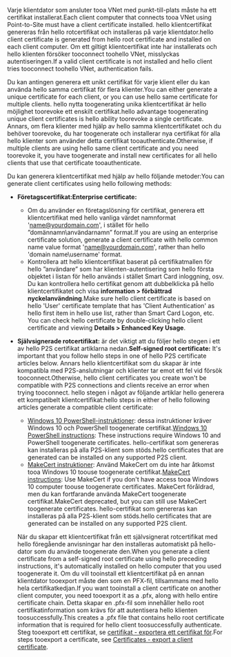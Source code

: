 <span data-ttu-id="67f58-101">Varje klientdator som ansluter tooa VNet med punkt-till-plats måste ha ett certifikat installerat.</span><span class="sxs-lookup"><span data-stu-id="67f58-101">Each client computer that connects tooa VNet using Point-to-Site must have a client certificate installed.</span></span> <span data-ttu-id="67f58-102">hello klientcertifikat genereras från hello rotcertifikat och installeras på varje klientdator.</span><span class="sxs-lookup"><span data-stu-id="67f58-102">hello client certificate is generated from hello root certificate and installed on each client computer.</span></span> <span data-ttu-id="67f58-103">Om ett giltigt klientcertifikat inte har installerats och hello klienten försöker tooconnect toohello VNet, misslyckas autentiseringen.</span><span class="sxs-lookup"><span data-stu-id="67f58-103">If a valid client certificate is not installed and hello client tries tooconnect toohello VNet, authentication fails.</span></span>

<span data-ttu-id="67f58-104">Du kan antingen generera ett unikt certifikat för varje klient eller du kan använda hello samma certifikat för flera klienter.</span><span class="sxs-lookup"><span data-stu-id="67f58-104">You can either generate a unique certificate for each client, or you can use hello same certificate for multiple clients.</span></span> <span data-ttu-id="67f58-105">hello nytta toogenerating unika klientcertifikat är hello möjlighet toorevoke ett enskilt certifikat.</span><span class="sxs-lookup"><span data-stu-id="67f58-105">hello advantage toogenerating unique client certificates is hello ability toorevoke a single certificate.</span></span> <span data-ttu-id="67f58-106">Annars, om flera klienter med hjälp av hello samma klientcertifikatet och du behöver toorevoke, du har toogenerate och installerar nya certifikat för alla hello klienter som använder detta certifikat tooauthenticate.</span><span class="sxs-lookup"><span data-stu-id="67f58-106">Otherwise, if multiple clients are using hello same client certificate and you need toorevoke it, you have toogenerate and install new certificates for all hello clients that use that certificate tooauthenticate.</span></span>

<span data-ttu-id="67f58-107">Du kan generera klientcertifikat med hjälp av hello följande metoder:</span><span class="sxs-lookup"><span data-stu-id="67f58-107">You can generate client certificates using hello following methods:</span></span>

- <span data-ttu-id="67f58-108">**Företagscertifikat:**</span><span class="sxs-lookup"><span data-stu-id="67f58-108">**Enterprise certificate:**</span></span>

  - <span data-ttu-id="67f58-109">Om du använder en företagslösning för certifikat, generera ett klientcertifikat med hello vanliga värdet namnformat 'name@yourdomain.com', i stället för hello ”domännamn\användarnamn” format.</span><span class="sxs-lookup"><span data-stu-id="67f58-109">If you are using an enterprise certificate solution, generate a client certificate with hello common name value format 'name@yourdomain.com', rather than hello 'domain name\username' format.</span></span>
  - <span data-ttu-id="67f58-110">Kontrollera att hello klientcertifikat baserat på certifikatmallen för hello ”användare” som har klienten-autentisering som hello första objektet i listan för hello används i stället Smart Card inloggning, osv. Du kan kontrollera hello certifikat genom att dubbelklicka på hello klientcertifikatet och visa **information > förbättrad nyckelanvändning**.</span><span class="sxs-lookup"><span data-stu-id="67f58-110">Make sure hello client certificate is based on hello 'User' certificate template that has 'Client Authentication' as hello first item in hello use list, rather than Smart Card Logon, etc. You can check hello certificate by double-clicking hello client certificate and viewing **Details > Enhanced Key Usage**.</span></span>

- <span data-ttu-id="67f58-111">**Självsignerade rotcertifikat:** är det viktigt att du följer hello stegen i ett av hello P2S certifikat artiklarna nedan.</span><span class="sxs-lookup"><span data-stu-id="67f58-111">**Self-signed root certificate:** It's important that you follow hello steps in one of hello P2S certificate articles below.</span></span> <span data-ttu-id="67f58-112">Annars hello klientcertifikat som du skapar är inte kompatibla med P2S-anslutningar och klienter tar emot ett fel vid försök tooconnect.</span><span class="sxs-lookup"><span data-stu-id="67f58-112">Otherwise, hello client certificates you create won't be compatible with P2S connections and clients receive an error when trying tooconnect.</span></span> <span data-ttu-id="67f58-113">hello stegen i något av följande artiklar hello generera ett kompatibelt klientcertifikat:</span><span class="sxs-lookup"><span data-stu-id="67f58-113">hello steps in either of hello following articles generate a compatible client certificate:</span></span> 

  * <span data-ttu-id="67f58-114">[Windows 10 PowerShell-instruktioner](../articles/vpn-gateway/vpn-gateway-certificates-point-to-site.md#clientcert): dessa instruktioner kräver Windows 10 och PowerShell toogenerate certifikat.</span><span class="sxs-lookup"><span data-stu-id="67f58-114">[Windows 10 PowerShell instructions](../articles/vpn-gateway/vpn-gateway-certificates-point-to-site.md#clientcert): These instructions require Windows 10 and PowerShell toogenerate certificates.</span></span> <span data-ttu-id="67f58-115">hello-certifikat som genereras kan installeras på alla P2S-klient som stöds.</span><span class="sxs-lookup"><span data-stu-id="67f58-115">hello certificates that are generated can be installed on any supported P2S client.</span></span>
  * <span data-ttu-id="67f58-116">[MakeCert instruktioner](../articles/vpn-gateway/vpn-gateway-certificates-point-to-site-makecert.md): Använd MakeCert om du inte har åtkomst tooa Windows 10 toouse toogenerate certifikat.</span><span class="sxs-lookup"><span data-stu-id="67f58-116">[MakeCert instructions](../articles/vpn-gateway/vpn-gateway-certificates-point-to-site-makecert.md): Use MakeCert if you don't have access tooa Windows 10 computer toouse toogenerate certificates.</span></span> <span data-ttu-id="67f58-117">MakeCert föråldrad, men du kan fortfarande använda MakeCert toogenerate certifikat.</span><span class="sxs-lookup"><span data-stu-id="67f58-117">MakeCert deprecated, but you can still use MakeCert toogenerate certificates.</span></span> <span data-ttu-id="67f58-118">hello-certifikat som genereras kan installeras på alla P2S-klient som stöds.</span><span class="sxs-lookup"><span data-stu-id="67f58-118">hello certificates that are generated can be installed on any supported P2S client.</span></span>

  <span data-ttu-id="67f58-119">När du skapar ett klientcertifikat från ett självsignerat rotcertifikat med hello föregående anvisningar har den installeras automatiskt på hello-dator som du använde toogenerate den.</span><span class="sxs-lookup"><span data-stu-id="67f58-119">When you generate a client certificate from a self-signed root certificate using hello preceding instructions, it's automatically installed on hello computer that you used toogenerate it.</span></span> <span data-ttu-id="67f58-120">Om du vill tooinstall ett klientcertifikat på en annan klientdator tooexport måste den som en PFX-fil, tillsammans med hello hela certifikatkedjan.</span><span class="sxs-lookup"><span data-stu-id="67f58-120">If you want tooinstall a client certificate on another client computer, you need tooexport it as a .pfx, along with hello entire certificate chain.</span></span> <span data-ttu-id="67f58-121">Detta skapar en .pfx-fil som innehåller hello root certifikatinformation som krävs för att autentisera hello klienten toosuccessfully.</span><span class="sxs-lookup"><span data-stu-id="67f58-121">This creates a .pfx file that contains hello root certificate information that is required for hello client toosuccessfully authenticate.</span></span> <span data-ttu-id="67f58-122">Steg tooexport ett certifikat, se [certifikat - exportera ett certifikat för](../articles/vpn-gateway/vpn-gateway-certificates-point-to-site.md#clientexport).</span><span class="sxs-lookup"><span data-stu-id="67f58-122">For steps tooexport a certificate, see [Certificates - export a client certificate](../articles/vpn-gateway/vpn-gateway-certificates-point-to-site.md#clientexport).</span></span>
